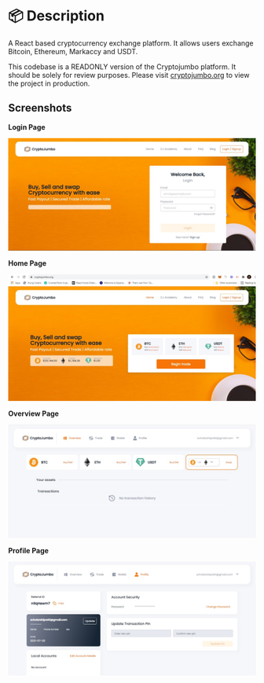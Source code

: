 # 📦 Description

A React based cryptocurrency exchange platform. It allows users exchange Bitcoin, Ethereum, Markaccy and USDT.

This codebase is a READONLY version of the Cryptojumbo platform. It should be solely for review purposes. Please visit [cryptojumbo.org](https://cryptojumbo.org) to view the project in production.

## Screenshots

**Login Page**

![Cryptojumbo Login](https://github.com/Pattygeek/Cryptojumbo/blob/main/docs/images/CJ-login.jpg)


**Home Page**

![Cryptojumbo Homepage](https://github.com/Pattygeek/Cryptojumbo/blob/main/docs/images/CJ-homepage.jpg)


**Overview Page**

![Cryptojumbo Overview](https://github.com/Pattygeek/Cryptojumbo/blob/main/docs/images/CJ-Overview.jpg)


**Profile Page**

![Cryptojumbo Profile](https://github.com/Pattygeek/Cryptojumbo/blob/main/docs/images/CJ-profile.jpg)